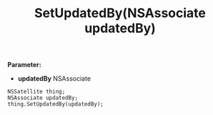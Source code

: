 ﻿---
uid: crmscript_ref_NSSatellite_SetUpdatedBy
title: SetUpdatedBy(NSAssociate updatedBy)
intellisense: NSSatellite.SetUpdatedBy
keywords: NSSatellite, GetUpdatedBy
so.topic: reference
---



**Parameter:** 
 - **updatedBy** NSAssociate

```crmscript
NSSatellite thing;
NSAssociate updatedBy;
thing.SetUpdatedBy(updatedBy);
```

